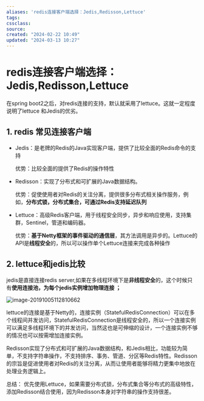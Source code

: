 ```yaml
---
aliases: 'redis连接客户端选择：Jedis,Redisson,Lettuce'
tags: 
cssclass:
source:
created: "2024-02-22 10:49"
updated: "2024-03-13 10:27"
---
```

# redis连接客户端选择：Jedis,Redisson,Lettuce

在spring boot2之后，对redis连接的支持，默认就采用了lettuce。这就一定程度说明了lettuce 和Jedis的优劣。

## 1. redis 常见连接客户端

- Jedis：是老牌的Redis的Java实现客户端，提供了比较全面的Redis命令的支持

  优势：比较全面的提供了Redis的操作特性

- Redisson：实现了分布式和可扩展的Java数据结构。

  优势：促使使用者对Redis的关注分离，提供很多分布式相关操作服务，例如，**分布式锁，分布式集合，可通过Redis支持延迟队列**

- Lettuce：高级Redis客户端，用于线程安全同步，异步和响应使用，支持集群，Sentinel，管道和编码器。

  优势：**基于Netty框架的事件驱动的通信层**，其方法调用是异步的。Lettuce的API是**线程安全**的，所以可以操作单个Lettuce连接来完成各种操作

## 2. lettuce和jedis比较

jedis是直接连接redis server,如果在多线程环境下是**非线程安全**的，这个时候只有**使用连接池，为每个jedis实例增加物理连接 ；**

![image-20191005112810662](https://cdn.jsdelivr.net/gh/MrJackC/PicGoImages/other/202403131026503.png)

lettuce的连接是基于Netty的，连接实例（StatefulRedisConnection）可以在多个线程间并发访问，StatefulRedisConnection是线程安全的，所以一个连接实例可以满足多线程环境下的并发访问，当然这也是可伸缩的设计，一个连接实例不够的情况也可以按需增加连接实例。

Redisson实现了分布式和可扩展的Java数据结构，和Jedis相比，功能较为简单，不支持字符串操作，不支持排序、事务、管道、分区等Redis特性。Redisson的宗旨是促进使用者对Redis的关注分离，从而让使用者能够将精力更集中地放在处理业务逻辑上。

总结：
优先使用Lettuce，如果需要分布式锁，分布式集合等分布式的高级特性，添加Redisson结合使用，因为Redisson本身对字符串的操作支持很差。
